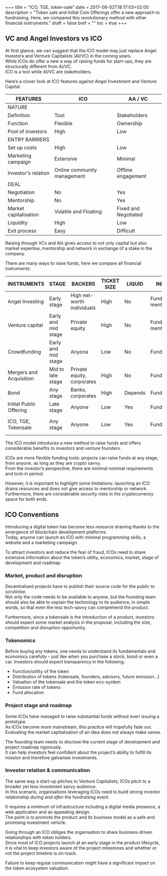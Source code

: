 +++
title = "ICO, TGE, token-sale"
date = 2017-08-02T18:17:03+02:00
description = "Token sale and Initial Coin Offerings offer a new approach to fundraising. Here, we compared this revolutionary method with other financial instruments."
draft = false
bref = ""
toc = true
+++

## VC and Angel Investors vs ICO

At first glance, we can suggest that the ICO model may just replace Angel Investors and Venture Capitalists (AI/VC) in the coming years.  
While ICOs do offer a new a way of raising funds for start-ups, they are structurally different from AI/VC.  
ICO is a tool while AI/VC are stakeholders.

Here’s a closer look at ICO features against Angel Investment and Venture Capital:

<table class="table table-sm">
  <thead>
    <tr class="text-center">
      <th class="text-left">FEATURES</th>
      <th class="text-center">ICO</th>
      <th class="text-center">AA / VC</th>
    </tr>
  </thead>
  <tbody>
    <tr>
      <td colspan="3" class="table-secondary text-center">NATURE</td>
    </tr>
    <tr>
      <td class="text-left">Definition</td>
      <td class="text-center">Tool</td>
      <td class="text-center">Stakeholders</td>
    </tr>
    <tr>
      <td class="text-left">Function</td>
      <td class="text-center">Flexible</td>
      <td class="text-center">Ownership</td>
    </tr>
    <tr>
      <td class="text-left">Pool of investors</td>
      <td class="text-center">High</td>
      <td class="text-center">Low</td>
    </tr>
    <tr>
      <td colspan="3" class="table-secondary text-center">ENTRY BARRIERS</td>
    </tr>
    <tr>
      <td class="text-left">Set up costs</td>
      <td class="text-center">High</td>
      <td class="text-center">Low</td>
    </tr>
    <tr>
      <td class="text-left">Marketing campaign</td>
      <td class="text-center">Extensive</td>
      <td class="text-center">Minimal</td>
    </tr>
    <tr>
      <td class="text-left">Investor's relation</td>
      <td class="text-center">Online community management</td>
      <td class="text-center">Offline engagement</td>
    </tr>
    <tr>
      <td colspan="3" class="table-secondary text-center">DEAL</td>
    </tr>
    <tr>
      <td class="text-left">Negotiation</td>
      <td class="text-center">No</td>
      <td class="text-center">Yes</td>
    </tr>
    <tr>
      <td class="text-left">Mentorship</td>
      <td class="text-center">No</td>
      <td class="text-center">Yes</td>
    </tr>
    <tr>
      <td class="text-left">Market capitalisation</td>
      <td class="text-center">Volatile and Floating</td>
      <td class="text-center">Fixed and Negotiated</td>
    </tr>
    <tr>
      <td class="text-left">Liquidity</td>
      <td class="text-center">High</td>
      <td class="text-center">Low</td>
    </tr>
    <tr>
      <td class="text-left">Exit process</td>
      <td class="text-center">Easy</td>
      <td class="text-center">Difficult</td>
    </tr>
  </tbody>
</table>

Raising through VCs and AIs gives access to not only capital but also market expertise, mentorship and network in exchange of a stake in the company.

There are many ways to raise funds, here we compare all financial instruments:

<table class="table table-sm table-condensed">
  <thead>
    <tr class="font-weight-bold text-center">
      <th class="text-left">INSTRUMENTS</th>
      <th>STAGE</th>
      <th>BACKERS</th>
      <th>TICKET SIZE</th>
      <th>LIQUID</th>
      <th>INPUT</th>
      <th>OUTPUT</th>
    </tr>
  </thead>
  <tbody>
    <tr class="text-center">
      <td class="text-left">Angel Investing</td>
      <td>Early stage</td>
      <td>High net-worth individuals</td>
      <td>High</td>
      <td>No</td>
      <td>Funds, mentorship</td>
      <td>Equity</td>
    </tr>
    <tr class="text-center">
      <td class="text-left">Venture capital</td>
      <td>Early and mid stage</td>
      <td>Private equity</td>
      <td>High</td>
      <td>No</td>
      <td>Funds, mentorship</td>
      <td>Equity, debt</td>
    <tr class="text-center">
      <td class="text-left">Crowdfunding</td>
      <td>Early and mid stage</td>
      <td>Anyone</td>
      <td>Low</td>
      <td>No</td>
      <td>Funds</td>
      <td>Equity, debt</td>
    <tr class="text-center">
      <td class="text-left">Mergers and Acquisition</td>
      <td>Mid to late stage</td>
      <td>Private equity, corporates</td>
      <td>High</td>
      <td>No</td>
      <td>Funds</td>
      <td>Equity</td>
    <tr class="text-center">
      <td class="text-left">Bond</td>
      <td>Any stage</td>
      <td>Banks, corporates</td>
      <td>High</td>
      <td>Depends</td>
      <td>Funds</td>
      <td>Debt</td>
    <tr class="text-center">
      <td class="text-left">Initial Public Offering</td>
      <td>Late stage</td>
      <td>Anyone</td>
      <td>Low</td>
      <td>Yes</td>
      <td>Funds</td>
      <td>Equity</td>
    <tr class="text-center">
      <td class="text-left">ICO, TGE, Tokensale</td>
      <td>Any stage</td>
      <td>Anyone</td>
      <td>Low</td>
      <td>Yes</td>
      <td>Funds</td>
      <td>Equity and rights</td>
    </tr>
  </tbody>
</table>

The ICO model introduces a new method to raise funds and offers considerable benefits to investors and venture founders.  

ICOs are more flexible funding tools: projects can raise funds at any stage, from anyone, as long as they are crypto savvy.  
From the investor’s perspective, there are minimal nominal requirements and lock-in period.

However, it is important to highlight some limitations: launching an ICO drains resources and does not give access to mentorship or network. Furthermore, there are considerable security risks in the cryptocurrency space for both ends.

## ICO Conventions

Introducing a digital token has become less resource draining thanks to the emergence of blockchain development platforms.  
Today, anyone can launch an ICO with minimal programming skills, a website and a marketing campaign.

To attract investors and reduce the fear of fraud, ICOs need to share extensive information about the token’s utility, economics, market, stage of development and roadmap.

### Market, product and disruption

Decentralised projects have to publish their source code for the public to scrutinise.  
Not only the code needs to be available to anyone, but the founding team should also be able to explain the technology to its audience, in simple words, so that even the less tech-savvy can comprehend the product.

Furthermore, since a tokensale is the introduction of a product, investors should expect some market analysis in the proposal, including the size, competition and disruption opportunity.

### Tokenomics

Before buying any tokens, one needs to understand its fundamentals and economics carefully – just like when you purchase a stock, bond or even a car.
Investors should expect transparency in the following:

* Function/utility of the token
* Distribution of tokens (tokensale, founders, advisors, future emission…)
* Valuation of the tokensale and the token eco-system
* Emission rate of tokens
* Fund allocation

### Project stage and roadmap

Some ICOs have managed to raise substantial funds without even issuing a prototype.  
As ICOs become more mainstream, this practice will hopefully fade out. Evaluating the market capitalisation of an idea does not always make sense.

The founding team needs to disclose the current stage of development and project roadmap rigorously.  
It can help investors feel confident about the project’s ability to fulfill its mission and therefore galvanise investments.

### Investor relation & communication

The same way a start-up pitches to Venture Capitalists, ICOs pitch to a broader yet less investment savvy audience.  
In this scenario, organisations leveraging ICOs need to build strong investor relationship _during and after_ the fundraising event.

It requires a minimum of infrastructure including a digital media presence, a web application and an appealing design.  
The point is to promote the product and its business model as a safe and promising investment vehicle.

Going through an ICO obliges the organisation to share business-driven relationships with token holders.  
Since most of ICO projects launch at an early stage in the product lifecycle, it is vital to keep investors aware of the project milestones and whether or not the project timeline is on-track.

Failure to keep regular communication might have a significant impact on the token ecosystem valuation.
